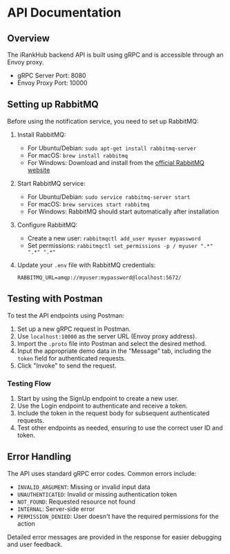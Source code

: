 # API Documentation

## Overview

The iRankHub backend API is built using gRPC and is accessible through an Envoy proxy.

- gRPC Server Port: 8080
- Envoy Proxy Port: 10000

## Setting up RabbitMQ

Before using the notification service, you need to set up RabbitMQ:

1. Install RabbitMQ:
   - For Ubuntu/Debian: `sudo apt-get install rabbitmq-server`
   - For macOS: `brew install rabbitmq`
   - For Windows: Download and install from the [official RabbitMQ website](https://www.rabbitmq.com/download.html)

2. Start RabbitMQ service:
   - For Ubuntu/Debian: `sudo service rabbitmq-server start`
   - For macOS: `brew services start rabbitmq`
   - For Windows: RabbitMQ should start automatically after installation

3. Configure RabbitMQ:
   - Create a new user: `rabbitmqctl add_user myuser mypassword`
   - Set permissions: `rabbitmqctl set_permissions -p / myuser ".*" ".*" ".*"`

4. Update your `.env` file with RabbitMQ credentials:
   ```
   RABBITMQ_URL=amqp://myuser:mypassword@localhost:5672/
   ```

## Testing with Postman

To test the API endpoints using Postman:

1. Set up a new gRPC request in Postman.
2. Use `localhost:10000` as the server URL (Envoy proxy address).
3. Import the `.proto` file into Postman and select the desired method.
4. Input the appropriate demo data in the "Message" tab, including the `token` field for authenticated requests.
5. Click "Invoke" to send the request.

### Testing Flow

1. Start by using the SignUp endpoint to create a new user.
2. Use the Login endpoint to authenticate and receive a token.
3. Include the token in the request body for subsequent authenticated requests.
4. Test other endpoints as needed, ensuring to use the correct user ID and token.

## Error Handling

The API uses standard gRPC error codes. Common errors include:

- `INVALID_ARGUMENT`: Missing or invalid input data
- `UNAUTHENTICATED`: Invalid or missing authentication token
- `NOT_FOUND`: Requested resource not found
- `INTERNAL`: Server-side error
- `PERMISSION_DENIED`: User doesn't have the required permissions for the action

Detailed error messages are provided in the response for easier debugging and user feedback.